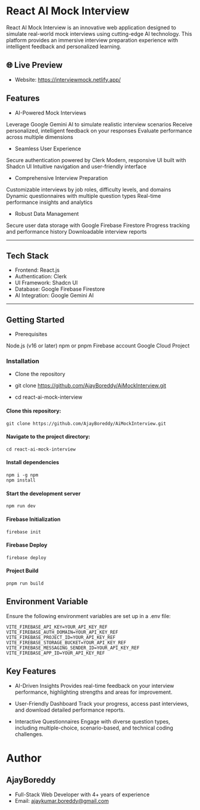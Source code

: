 # React AI Mock Interview

React AI Mock Interview is an innovative web application designed to simulate real-world mock interviews using cutting-edge AI technology. This platform provides an immersive interview preparation experience with intelligent feedback and personalized learning.

## 🌐 Live Preview
- Website: https://interviewmock.netlify.app/


## Features

- AI-Powered Mock Interviews

Leverage Google Gemini AI to simulate realistic interview scenarios
Receive personalized, intelligent feedback on your responses
Evaluate performance across multiple dimensions

- Seamless User Experience

Secure authentication powered by Clerk
Modern, responsive UI built with Shadcn UI
Intuitive navigation and user-friendly interface

- Comprehensive Interview Preparation

Customizable interviews by job roles, difficulty levels, and domains
Dynamic questionnaires with multiple question types
Real-time performance insights and analytics

- Robust Data Management

Secure user data storage with Google Firebase Firestore
Progress tracking and performance history
Downloadable interview reports

---

## Tech Stack

- Frontend: React.js
- Authentication: Clerk
- UI Framework: Shadcn UI
- Database: Google Firebase Firestore
- AI Integration: Google Gemini AI

---

## Getting Started
- Prerequisites

Node.js (v16 or later)
npm or pnpm
Firebase account
Google Cloud Project

### Installation
- Clone the repository

- git clone https://github.com/AjayBoreddy/AiMockInterview.git
- cd react-ai-mock-interview


#### Clone this repository:

```
git clone https://github.com/AjayBoreddy/AiMockInterview.git
```

#### Navigate to the project directory:

```
cd react-ai-mock-interview
```

#### Install dependencies

```
npm i -g npm
npm install
```

#### Start the development server

```
npm run dev
```

#### Firebase Initialization

```
firebase init
```

#### Firebase Deploy

```
firebase deploy
```

#### Project Build

```
pnpm run build
```

## Environment Variable

Ensure the following environment variables are set up in a .env file:

```
VITE_FIREBASE_API_KEY=YOUR_API_KEY_REF
VITE_FIREBASE_AUTH_DOMAIN=YOUR_API_KEY_REF
VITE_FIREBASE_PROJECT_ID=YOUR_API_KEY_REF
VITE_FIREBASE_STORAGE_BUCKET=YOUR_API_KEY_REF
VITE_FIREBASE_MESSAGING_SENDER_ID=YOUR_API_KEY_REF
VITE_FIREBASE_APP_ID=YOUR_API_KEY_REF
```

## Key Features

- AI-Driven Insights
  Provides real-time feedback on your interview performance, highlighting strengths and areas for improvement.

- User-Friendly Dashboard
  Track your progress, access past interviews, and download detailed performance reports.

- Interactive Questionnaires
  Engage with diverse question types, including multiple-choice, scenario-based, and technical coding challenges.

# Author

## AjayBoreddy

- Full-Stack Web Developer with 4+ years of experience
- Email: [ajaykumar.boreddy@gmail.com](ajaykumar.boreddy@gmail.com)
